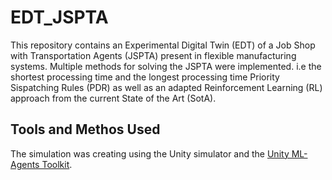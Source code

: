 # EDT_JSPTA
This repository contains an Experimental Digital Twin (EDT) of a Job Shop with Transportation Agents (JSPTA) present in flexible manufacturing systems. Multiple methods for solving the JSPTA were implemented. i.e the shortest processing time and the longest processing time Priority Sispatching Rules (PDR) as well as an adapted Reinforcement Learning (RL) approach from the current State of the Art (SotA). 

## Tools and Methos Used
The simulation was creating using the Unity simulator and the [Unity ML-Agents Toolkit](https://github.com/Unity-Technologies/ml-agents). 
